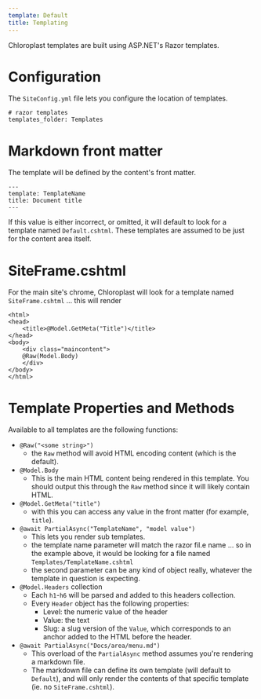 ```yaml
---
template: Default
title: Templating
---
```


Chloroplast templates are built using ASP.NET's Razor templates.

# Configuration

The `SiteConfig.yml` file lets you configure the location of templates.

```
# razor templates
templates_folder: Templates
```

# Markdown front matter

The template will be defined by the content's front matter. 

```
---
template: TemplateName
title: Document title
---
```

If this value is either incorrect, or omitted, it will default to look for a template named `Default.cshtml`. These templates are assumed to be just for the content area itself.

# SiteFrame.cshtml

For the main site's chrome, Chloroplast will look for a template named `SiteFrame.cshtml` ... this will render

```
<html>
<head>
    <title>@Model.GetMeta("Title")</title>
</head>
<body>
    <div class="maincontent">
    @Raw(Model.Body)
    </div>
</body>
</html>
```

# Template Properties and Methods

Available to all templates are the following functions:

- `@Raw("<some string>")`
  - the `Raw` method will avoid HTML encoding content (which is the default).
- `@Model.Body`
  - This is the main HTML content being rendered in this template. You should output this through the `Raw` method since it will likely contain HTML.
- `@Model.GetMeta("title")`
  - with this you can access any value in the front matter (for example, `title`).
- `@await PartialAsync("TemplateName", "model value")`
  - This lets you render sub templates. 
  - the template name parameter will match the razor fil.e name ... so in the example above, it would be looking for a file named `Templates/TemplateName.cshtml`
  - the second parameter can be any kind of object really, whatever the template in question is expecting.
- `@Model.Headers` collection
  - Each `h1`-`h6` will be parsed and added to this headers collection.
  - Every `Header` object has the following properties:
    - Level: the numeric value of the header
    - Value: the text
    - Slug: a slug version of the `Value`, which corresponds to an anchor added to the HTML before the header.
- `@await PartialAsync("Docs/area/menu.md")`
  - This overload of the `PartialAsync` method assumes you're rendering a markdown file.
  - The markdown file can define its own template (will default to `Default`), and will only render the contents of that specific template (ie. no `SiteFrame.cshtml`).
